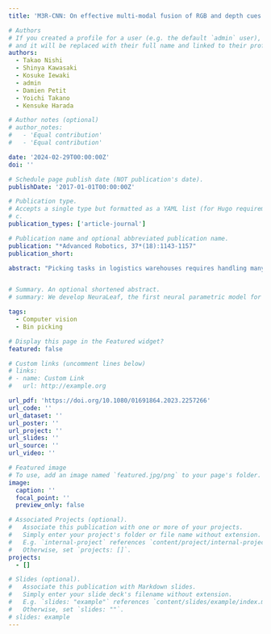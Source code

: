 ```yaml
---
title: 'M3R-CNN: On effective multi-modal fusion of RGB and depth cues for instance segmentation in bin-picking'

# Authors
# If you created a profile for a user (e.g. the default `admin` user), write the username (folder name) here
# and it will be replaced with their full name and linked to their profile.
authors:
  - Takao Nishi
  - Shinya Kawasaki
  - Kosuke Iewaki
  - admin
  - Damien Petit
  - Yoichi Takano
  - Kensuke Harada

# Author notes (optional)
# author_notes:
#   - 'Equal contribution'
#   - 'Equal contribution'

date: '2024-02-29T00:00:00Z'
doi: ''

# Schedule page publish date (NOT publication's date).
publishDate: '2017-01-01T00:00:00Z'

# Publication type.
# Accepts a single type but formatted as a YAML list (for Hugo requirements).
# c.
publication_types: ['article-journal']

# Publication name and optional abbreviated publication name.
publication: "*Advanced Robotics, 37*(18):1143-1157"
publication_short: 

abstract: "Picking tasks in logistics warehouses requires handling many objects of various types, increasing daily. Therefore, high generalization performance is required for object detection in bin-picking systems in logistics warehouses, but conventional methods have yet to meet this requirement. We propose a Multi-modal Mask R-CNN (M3R-CNN) and its training method for that aim. M3R-CNN is a network for the instance-segmentation task that takes RGB and depth as input and obtains high generalizability with small training data. We trained this network with 561 scenes of training data using our proposed method and obtained a recognition accuracy of F1-score = 0.631 and mAP = 0.958 for unknown objects. We also performed an object-grasping experiment with a robot using the M3R-CNN and obtained an availability-score of 0.97."


# Summary. An optional shortened abstract.
# summary: We develop NeuraLeaf, the first neural parametric model for 3D leaves for plant modeling and reconstruction. 

tags:
  - Computer vision
  - Bin picking

# Display this page in the Featured widget?
featured: false

# Custom links (uncomment lines below)
# links:
# - name: Custom Link
#   url: http://example.org

url_pdf: 'https://doi.org/10.1080/01691864.2023.2257266'
url_code: ''
url_dataset: ''
url_poster: ''
url_project: ''
url_slides: ''
url_source: ''
url_video: ''

# Featured image
# To use, add an image named `featured.jpg/png` to your page's folder.
image:
  caption: ''
  focal_point: ''
  preview_only: false

# Associated Projects (optional).
#   Associate this publication with one or more of your projects.
#   Simply enter your project's folder or file name without extension.
#   E.g. `internal-project` references `content/project/internal-project/index.md`.
#   Otherwise, set `projects: []`.
projects:
  - []

# Slides (optional).
#   Associate this publication with Markdown slides.
#   Simply enter your slide deck's filename without extension.
#   E.g. `slides: "example"` references `content/slides/example/index.md`.
#   Otherwise, set `slides: ""`.
# slides: example
---
```


<!-- {{% callout note %}}
Click the _Cite_ button above to demo the feature to enable visitors to import publication metadata into their reference management software.
{{% /callout %}}

{{% callout note %}}
Create your slides in Markdown - click the _Slides_ button to check out the example.
{{% /callout %}}

Add the publication's **full text** or **supplementary notes** here. You can use rich formatting such as including [code, math, and images](https://docs.hugoblox.com/content/writing-markdown-latex/). -->
